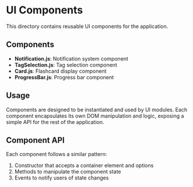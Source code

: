 # UI Components

This directory contains reusable UI components for the application.

## Components

- **Notification.js**: Notification system component
- **TagSelection.js**: Tag selection component
- **Card.js**: Flashcard display component
- **ProgressBar.js**: Progress bar component

## Usage

Components are designed to be instantiated and used by UI modules. Each component encapsulates its own DOM manipulation and logic, exposing a simple API for the rest of the application.

## Component API

Each component follows a similar pattern:
1. Constructor that accepts a container element and options
2. Methods to manipulate the component state
3. Events to notify users of state changes